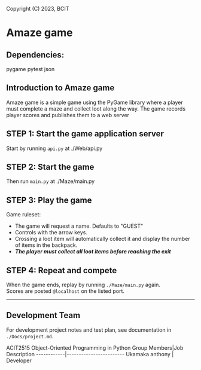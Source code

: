 Copyright (C) 2023, BCIT  

# Amaze game

## Dependencies:
pygame
pytest
json

## Introduction to Amaze game
Amaze game is a simple game using the PyGame library where a player must complete a maze and collect loot along the way. The game records player scores and publishes them to a web server

## **STEP 1**: Start the game application server
Start by running `api.py` at ./Web/api.py

## **STEP 2**: Start the game
Then run `main.py` at ./Maze/main.py

## **STEP 3**: Play the game
Game ruleset:
* The game will request a name. Defaults to "GUEST"  
* Controls with the arrow keys.  
* Crossing a loot item will automatically collect it and display the number of items in the backpack.  
* ***The player must collect all loot items before reaching the exit***

## **STEP 4**: Repeat and compete
When the game ends, replay by running `./Maze/main.py` again.  
Scores are posted `@localhost` on the listed port.

---

## Development Team
For development project notes and test plan, see documentation in `./Docs/project.md`.  

ACIT2515 Object-Oriented Programming in Python
Group Members|Job Description
------------|------------------------
Ukamaka anthony | Developer
